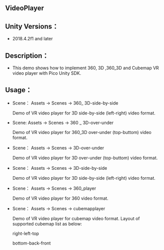 ## VideoPlayer

## Unity Versions：

   - 2018.4.2f1 and later

## Description：

   - This demo shows how to implement 360, 3D ,360_3D and Cubemap VR video player with Pico Unity SDK.

## Usage：
   - Scene： Assets -> Scenes -> 360_ 3D-side-by-side

      Demo of VR video player for 3D side-by-side (left-right) video format.

   - Scene: Assets -> Scenes -> 360 _ 3D-over-under

      Demo of VR video player for 360_3D over-under (top-buttom) video format.

   - Scene： Assets -> Scenes -> 3D-over-under 

      Demo of VR video player for 3D over-under (top-buttom) video format.
 
   - Scene： Assets -> Scenes -> 3D-side-by-side

      Demo of VR video player for 3D side-by-side (left-right) video format.
 
   - Scene： Assets -> Scenes -> 360_player 

     Demo of VR video player for 360 video format.
 
   - Scene： Assets -> Scenes -> cubemapplayer 

     Demo of VR video player for cubemap video format. Layout of supported cubemap list as below:
   
        right-left-top
      
        bottom-back-front
